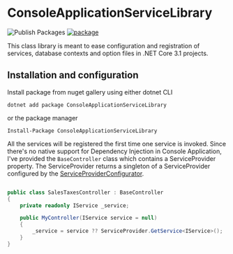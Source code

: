# ConsoleApplicationServiceLibrary

![Publish Packages](https://github.com/tommasodotNET/ConsoleApplicationServiceLibrary/workflows/Publish%20Packages/badge.svg)
[![package](https://img.shields.io/nuget/vpre/ConsoleApplicationServiceLibrary.svg?label=ConsoleApplicationServiceLibrary&style=flat-square)](https://www.nuget.org/packages/ConsoleApplicationServiceLibrary)

This class library is meant to ease configuration and registration of services, database contexts and option files in .NET Core 3.1 projects.

## Installation and configuration

Install package from nuget gallery using either dotnet CLI

```dotnet
dotnet add package ConsoleApplicationServiceLibrary
```

or the package manager

```
Install-Package ConsoleApplicationServiceLibrary
```

All the services will be registered the first time one service is invoked.
Since there's no native support for Dependency Injection in Console Application, I've provided the ```BaseController``` class which contains a ServiceProvider property. The ServiceProvider returns a singleton of a ServiceProvider configured by the [ServiceProviderConfigurator](./ConsoleApplicationServiceLibrary/Providers/ServiceProviderConfiguration.cs).

```csharp

public class SalesTaxesController : BaseController
{
    private readonly IService _service;

    public MyController(IService service = null)
    {
        _service = service ?? ServiceProvider.GetService<IService>();
    }
}
```
